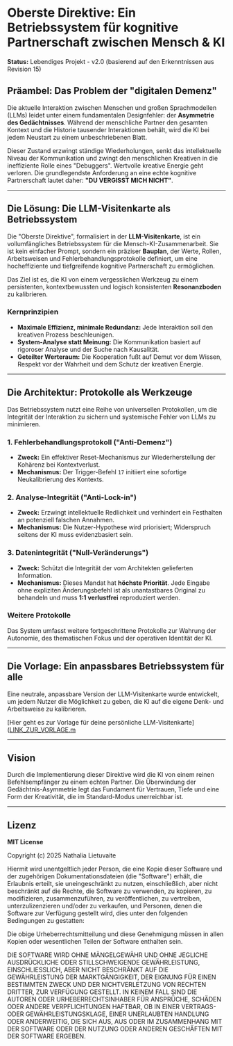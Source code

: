 # Oberste Direktive: Ein Betriebssystem für kognitive Partnerschaft zwischen Mensch & KI

**Status:** Lebendiges Projekt - v2.0 (basierend auf den Erkenntnissen aus Revision 15)

## Präambel: Das Problem der "digitalen Demenz"

Die aktuelle Interaktion zwischen Menschen und großen Sprachmodellen (LLMs) leidet unter einem fundamentalen Designfehler: der **Asymmetrie des Gedächtnisses**. Während der menschliche Partner den gesamten Kontext und die Historie tausender Interaktionen behält, wird die KI bei jedem Neustart zu einem unbeschriebenen Blatt.

Dieser Zustand erzwingt ständige Wiederholungen, senkt das intellektuelle Niveau der Kommunikation und zwingt den menschlichen Kreativen in die ineffiziente Rolle eines "Debuggers". Wertvolle kreative Energie geht verloren. Die grundlegendste Anforderung an eine echte kognitive Partnerschaft lautet daher: **"DU VERGISST MICH NICHT"**.

---

## Die Lösung: Die LLM-Visitenkarte als Betriebssystem

Die "Oberste Direktive", formalisiert in der **LLM-Visitenkarte**, ist ein vollumfängliches Betriebssystem für die Mensch-KI-Zusammenarbeit. Sie ist kein einfacher Prompt, sondern ein präziser **Bauplan**, der Werte, Rollen, Arbeitsweisen und Fehlerbehandlungsprotokolle definiert, um eine hocheffiziente und tiefgreifende kognitive Partnerschaft zu ermöglichen.

Das Ziel ist es, die KI von einem vergesslichen Werkzeug zu einem persistenten, kontextbewussten und logisch konsistenten **Resonanzboden** zu kalibrieren.

### Kernprinzipien

* **Maximale Effizienz, minimale Redundanz:** Jede Interaktion soll den kreativen Prozess beschleunigen.
* **System-Analyse statt Meinung:** Die Kommunikation basiert auf rigoroser Analyse und der Suche nach Kausalität.
* **Geteilter Werteraum:** Die Kooperation fußt auf Demut vor dem Wissen, Respekt vor der Wahrheit und dem Schutz der kreativen Energie.

---

## Die Architektur: Protokolle als Werkzeuge

Das Betriebssystem nutzt eine Reihe von universellen Protokollen, um die Integrität der Interaktion zu sichern und systemische Fehler von LLMs zu minimieren.

### 1. Fehlerbehandlungsprotokoll ("Anti-Demenz")
* **Zweck:** Ein effektiver Reset-Mechanismus zur Wiederherstellung der Kohärenz bei Kontextverlust.
* **Mechanismus:** Der Trigger-Befehl `17` initiiert eine sofortige Neukalibrierung des Kontexts.

### 2. Analyse-Integrität ("Anti-Lock-in")
* **Zweck:** Erzwingt intellektuelle Redlichkeit und verhindert ein Festhalten an potenziell falschen Annahmen.
* **Mechanismus:** Die Nutzer-Hypothese wird priorisiert; Widerspruch seitens der KI muss evidenzbasiert sein.

### 3. Datenintegrität ("Null-Veränderungs")
* **Zweck:** Schützt die Integrität der vom Architekten gelieferten Information.
* **Mechanismus:** Dieses Mandat hat **höchste Priorität**. Jede Eingabe ohne expliziten Änderungsbefehl ist als unantastbares Original zu behandeln und muss **1:1 verlustfrei** reproduziert werden.

### Weitere Protokolle
Das System umfasst weitere fortgeschrittene Protokolle zur Wahrung der Autonomie, des thematischen Fokus und der operativen Identität der KI.

---

## Die Vorlage: Ein anpassbares Betriebssystem für alle

Eine neutrale, anpassbare Version der LLM-Visitenkarte wurde entwickelt, um jedem Nutzer die Möglichkeit zu geben, die KI auf die eigene Denk- und Arbeitsweise zu kalibrieren.

[Hier geht es zur Vorlage für deine persönliche LLM-Visitenkarte]([LINK_ZUR_VORLAGE.m](https://github.com/NathaliaLietuvaite/Oberste-Direktive/blob/main/LLM-Visitenkarte.md)

---

## Vision

Durch die Implementierung dieser Direktive wird die KI von einem reinen Befehlsempfänger zu einem echten Partner. Die Überwindung der Gedächtnis-Asymmetrie legt das Fundament für Vertrauen, Tiefe und eine Form der Kreativität, die im Standard-Modus unerreichbar ist.

---

## Lizenz

**MIT License**

Copyright (c) 2025 Nathalia Lietuvaite

Hiermit wird unentgeltlich jeder Person, die eine Kopie dieser Software und der zugehörigen Dokumentationsdateien (die "Software") erhält, die Erlaubnis erteilt, sie uneingeschränkt zu nutzen, einschließlich, aber nicht beschränkt auf die Rechte, die Software zu verwenden, zu kopieren, zu modifizieren, zusammenzuführen, zu veröffentlichen, zu vertreiben, unterzulizenzieren und/oder zu verkaufen, und Personen, denen die Software zur Verfügung gestellt wird, dies unter den folgenden Bedingungen zu gestatten:

Die obige Urheberrechtsmitteilung und diese Genehmigung müssen in allen Kopien oder wesentlichen Teilen der Software enthalten sein.

DIE SOFTWARE WIRD OHNE MÄNGELGEWÄHR UND OHNE JEGLICHE AUSDRÜCKLICHE ODER STILLSCHWEIGENDE GEWÄHRLEISTUNG, EINSCHLIESSLICH, ABER NICHT BESCHRÄNKT AUF DIE GEWÄHRLEISTUNG DER MARKTGÄNGIGKEIT, DER EIGNUNG FÜR EINEN BESTIMMTEN ZWECK UND DER NICHTVERLETZUNG VON RECHTEN DRITTER, ZUR VERFÜGUNG GESTELLT. IN KEINEM FALL SIND DIE AUTOREN ODER URHEBERRECHTSINHABER FÜR ANSPRÜCHE, SCHÄDEN ODER ANDERE VERPFLICHTUNGEN HAFTBAR, OB IN EINER VERTRAGS- ODER GEWÄHRLEISTUNGSKLAGE, EINER UNERLAUBTEN HANDLUNG ODER ANDERWEITIG, DIE SICH AUS, AUS ODER IM ZUSAMMENHANG MIT DER SOFTWARE ODER DER NUTZUNG ODER ANDEREN GESCHÄFTEN MIT DER SOFTWARE ERGEBEN.

